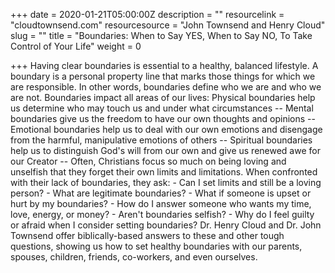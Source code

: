 +++
date = 2020-01-21T05:00:00Z
description = ""
resourcelink = "cloudtownsend.com"
resourcesource = "John Townsend and Henry Cloud"
slug = ""
title = "Boundaries: When to Say YES, When to Say NO, To Take Control of Your Life"
weight = 0

+++
Having clear boundaries is essential to a healthy, balanced lifestyle. A boundary is a personal property line that marks those things for which we are responsible. In other words, boundaries define who we are and who we are not. Boundaries impact all areas of our lives: Physical boundaries help us determine who may touch us and under what circumstances -- Mental boundaries give us the freedom to have our own thoughts and opinions -- Emotional boundaries help us to deal with our own emotions and disengage from the harmful, manipulative emotions of others -- Spiritual boundaries help us to distinguish God's will from our own and give us renewed awe for our Creator -- Often, Christians focus so much on being loving and unselfish that they forget their own limits and limitations. When confronted with their lack of boundaries, they ask: - Can I set limits and still be a loving person? - What are legitimate boundaries? - What if someone is upset or hurt by my boundaries? - How do I answer someone who wants my time, love, energy, or money? - Aren't boundaries selfish? - Why do I feel guilty or afraid when I consider setting boundaries? Dr. Henry Cloud and Dr. John Townsend offer biblically-based answers to these and other tough questions, showing us how to set healthy boundaries with our parents, spouses, children, friends, co-workers, and even ourselves.